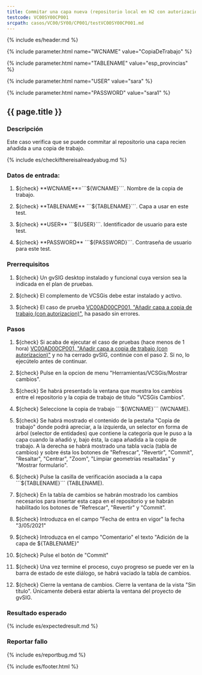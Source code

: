 ```yaml
---
title: Commitar una capa nueva (repositorio local en H2 con autorización)
testcode: VC00SY00CP001
srcpath: casos/VC00/SY00/CP001/testVC00SY00CP001.md
---
```


{% include es/header.md %}

{% include parameter.html name="WCNAME" value="CopiaDeTrabajo" %}

{% include parameter.html name="TABLENAME" value="esp_provincias" %}

{% include parameter.html name="USER" value="sara" %}

{% include parameter.html name="PASSWORD" value="sara1" %}


## {{ page.title }}

### Descripción

Este caso verifica que se puede commitar al repositorio una capa recien añadida a una copia de trabajo.

{% include es/checkifthereisalreadyabug.md %}

### Datos de entrada:

1. ${check} **WCNAME**=```${WCNAME}```. Nombre de la copia de trabajo. 

2. ${check} **TABLENAME** ```${TABLENAME}```. Capa a usar en este test. 

2. ${check} **USER** ```${USER}```. Identificador de usuario para este test. 

2. ${check} **PASSWORD** ```${PASSWORD}```. Contraseña de usuario para este test. 


### Prerrequisitos

1. ${check} Un gvSIG desktop instalado y funcional cuya version sea la indicada en el plan de pruebas.

2. ${check} El complemento de VCSGis debe estar instalado y activo.

3. ${check} El caso de prueba [VC00AD00CP001, "Añadir capa a copia de trabajo (con autorizacion)"](../../AD00/CP001/testVC00AD00CP001.md),
   ha pasado sin errores.

### Pasos

1. ${check} Si acaba de ejecutar el caso de pruebas (hace menos de 1 hora)
   [VC00AD00CP001, "Añadir capa a copia de trabajo (con autorizacion)"](../../AD00/CP001/testVC00AD00CP001.md)
   y no ha cerrado gvSIG, continúe con el paso 2. 
   Si no, lo ejecútelo antes de continuar.
   
2. ${check} Pulse en la opcion de menu "Herramientas/VCSGis/Mostrar cambios".

3. ${check} Se habrá presentado la ventana que muestra los cambios entre el repositorio y la copia de trabajo
   de titulo  "VCSGis Cambios".

4. ${check} Seleccione la copia de trabajo ```${WCNAME}``` (WCNAME).

6. ${check} Se habrá mostrado el contenido de la pestaña "Copia de trabajo" donde podrá apreciar, a la izquierda, un selector en forma de árbol (selector de entidades) que contiene la categoría que le puso a la capa cuando la añadió y, bajo ésta, la capa añadida a la copia de trabajo. A la derecha se habrá mostrado una tabla vacía (tabla de cambios) y sobre ésta los botones de "Refrescar", "Revertir", "Commit", "Resaltar", "Centrar", "Zoom", "Limpiar geometrías resaltadas" y "Mostrar formulario".

7. ${check} Pulse la casilla de verificación asociada a la capa ```${TABLENAME}``` (TABLENAME).

8. ${check} En la tabla de cambios se habrán mostrado los cambios necesarios para insertar esta capa en el repositorio y se habrán habilitado los botones de "Refrescar", "Revertir" y "Commit".

9. ${check} Introduzca en el campo "Fecha de entra en vigor" la fecha "3/05/2021"

11. ${check} Introduzca en el campo "Comentario" el texto "Adición de la capa de ${TABLENAME}"

11. ${check} Pulse el botón de "Commit"

12. ${check} Una vez termine el proceso, cuyo progreso se puede ver en la barra de estado de este diálogo, se habrá vaciado la tabla de cambios.

13. ${check} Cierre la ventana de cambios. Cierre la ventana de la vista "Sin título". Únicamente deberá estar abierta la ventana del proyecto de gvSIG.



### Resultado esperado

{% include es/expectedresult.md %}

### Reportar fallo

{% include es/reportbug.md %}

{% include es/footer.html %}
